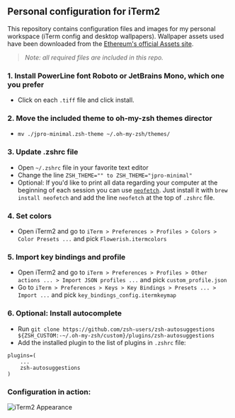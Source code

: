 ## Personal configuration for iTerm2

This repository contains configuration files and images for my personal workspace (iTerm config and desktop wallpapers). Wallpaper assets used have been downloaded from the [Ethereum's official Assets site](https://ethereum.org/en/assets/).

> *Note: all required files are included in this repo.*

### 1. Install PowerLine font Roboto or JetBrains Mono, which one you prefer
- Click on each `.tiff` file and click install.

### 2. Move the included theme to oh-my-zsh themes director
- `mv ./jpro-minimal.zsh-theme ~/.oh-my-zsh/themes/`

### 3. Update .zshrc file
- Open `~/.zshrc` file in your favorite text editor
- Change the line `ZSH_THEME="" to ZSH_THEME="jpro-minimal"`
- Optional:
	If you'd like to print all data regarding your computer at the beginning of each session you can use [`neofetch`](https://github.com/dylanaraps/neofetch). Just install it with `brew install neofetch` and add the line `neofetch` at the top of `.zshrc` file.

### 4. Set colors
- Open iTerm2 and go to `iTerm > Preferences > Profiles > Colors > Color Presets ...` and pick `Flowerish.itermcolors`

### 5. Import key bindings and profile
- Open iTerm2 and go to `iTerm > Preferences > Profiles > Other actions ... > Import JSON profiles ...` and pick `custom_profile.json`
- Go to `iTerm > Preferences > Keys > Key Bindings > Presets ... > Import ...` and pick `key_bindings_config.itermkeymap`

### 6. Optional: Install autocomplete
- Run `git clone https://github.com/zsh-users/zsh-autosuggestions ${ZSH_CUSTOM:-~/.oh-my-zsh/custom}/plugins/zsh-autosuggestions`
- Add the installed plugin to the list of plugins in `.zshrc` file:
```
plugins=(
	...
	zsh-autosuggestions
)
```

### Configuration in action:
![iTerm2 Appearance](iterm2.png)
